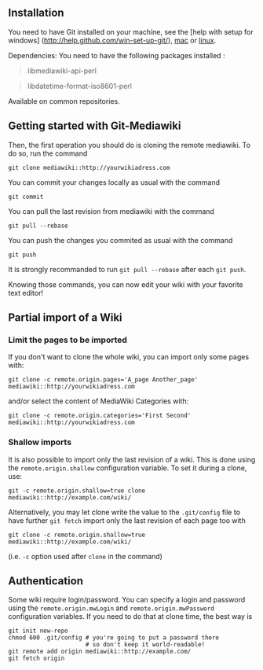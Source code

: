 ## Installation

You need to have Git installed on your machine, see the [help with setup for windows] (http://help.github.com/win-set-up-git/), [mac](http://help.github.com/mac-set-up-git/) or [linux](http://help.github.com/linux-set-up-git/).

Dependencies: You need to have the following packages installed :

> libmediawiki-api-perl

> libdatetime-format-iso8601-perl

Available on common repositories.

## Getting started with Git-Mediawiki

Then, the first operation you should do is cloning the remote mediawiki. To do so, run the command

    git clone mediawiki::http://yourwikiadress.com

You can commit your changes locally as usual with the command

    git commit

You can pull the last revision from mediawiki with the command 

    git pull --rebase

You can push the changes you commited as usual with the command

    git push

It is strongly recommanded to run `git pull --rebase` after each `git push`.

Knowing those commands, you can now edit your wiki with your favorite text editor!

## Partial import of a Wiki
### Limit the pages to be imported

If you don't want to clone the whole wiki, you can import only some pages with:

    git clone -c remote.origin.pages='A_page Another_page' mediawiki::http://yourwikiadress.com

and/or select the content of MediaWiki Categories with:

    git clone -c remote.origin.categories='First Second' mediawiki::http://yourwikiadress.com

### Shallow imports

It is also possible to import only the last revision of a wiki. This is done using the `remote.origin.shallow` configuration variable. To set it during a clone, use:

    git -c remote.origin.shallow=true clone mediawiki::http://example.com/wiki/

Alternatively, you may let clone write the value to the `.git/config` file to have further `git fetch` import only the last revision of each page too with

    git clone -c remote.origin.shallow=true mediawiki::http://example.com/wiki/

(i.e. `-c` option used after `clone` in the command)

## Authentication

Some wiki require login/password. You can specify a login and password using the `remote.origin.mwLogin` and `remote.origin.mwPassword` configuration variables. If you need to do that at clone time, the best way is

    git init new-repo
    chmod 600 .git/config # you're going to put a password there
                          # so don't keep it world-readable!
    git remote add origin mediawiki::http://example.com/
    git fetch origin